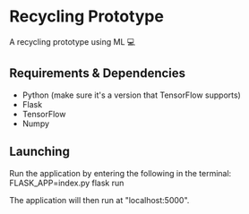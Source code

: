 # Recycling Prototype
A recycling prototype using ML 💻

## Requirements & Dependencies
* Python (make sure it's a version that TensorFlow supports)
* Flask
* TensorFlow
* Numpy

## Launching
Run the application by entering the following in the terminal: 
FLASK_APP=index.py flask run 

The application will then run at "localhost:5000".